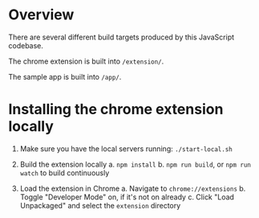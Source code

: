 # Overview

There are several different build targets produced by this JavaScript codebase.

The chrome extension is built into `/extension/`.

The sample app is built into `/app/`.

# Installing the chrome extension locally

1. Make sure you have the local servers running: `./start-local.sh`

2. Build the extension locally
   a. `npm install`
   b. `npm run build`, or `npm run watch` to build continuously

3. Load the extension in Chrome
   a. Navigate to `chrome://extensions`
   b. Toggle "Developer Mode" on, if it's not on already
   c. Click "Load Unpackaged" and select the `extension` directory